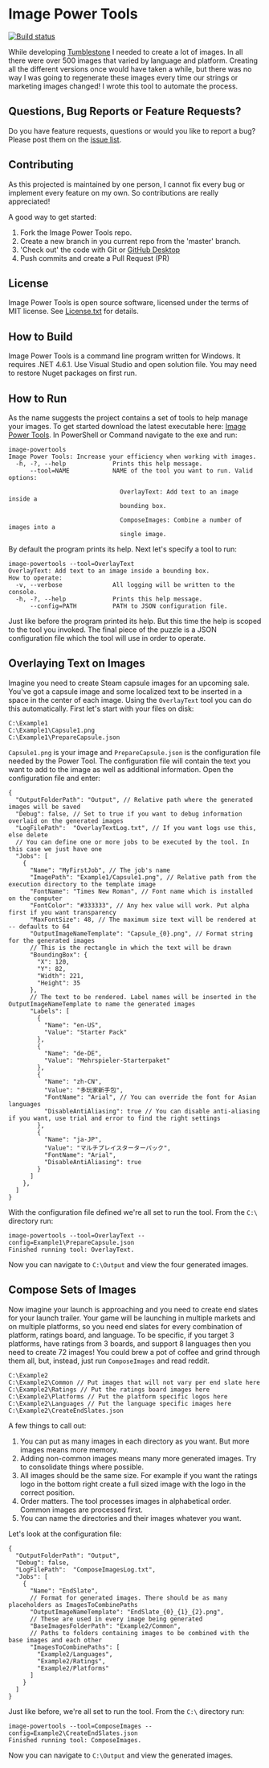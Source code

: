 Image Power Tools
===
[![Build status](https://ci.appveyor.com/api/projects/status/i7j8axrrek8vxscr?svg=true)](https://ci.appveyor.com/project/aschearer/image-powertools)

While developing [Tumblestone][1] I needed to create a lot of images. In all there were over 500 images that varied by language and platform. Creating all the different versions once would have taken a while, but there was no way I was going to regenerate these images every time our strings or marketing images changed! I wrote this tool to automate the process.

Questions, Bug Reports or Feature Requests?
---
Do you have feature requests, questions or would you like to report a bug? Please post them on the [issue list][4].

Contributing
---
As this projected is maintained by one person, I cannot fix every bug or implement every feature on my own. So contributions are really appreciated!

A good way to get started:

1. Fork the Image Power Tools repo. 
1. Create a new branch in you current repo from the 'master' branch.
1. 'Check out' the code with Git or [GitHub Desktop](https://desktop.github.com/)
1. Push commits and create a Pull Request (PR)

License
---
Image Power Tools is open source software, licensed under the terms of MIT license. 
See [License.txt](License.txt) for details.

How to Build
---
Image Power Tools is a command line program written for Windows. It requires .NET 4.6.1. Use Visual Studio and open solution file. You may need to restore Nuget packages on first run.

How to Run
---
As the name suggests the project contains a set of tools to help manage your images. To get started download the latest executable here: [Image Power Tools][2]. In PowerShell or Command navigate to the exe and run:

    image-powertools
    Image Power Tools: Increase your efficiency when working with images.
      -h, -?, --help             Prints this help message.
          --tool=NAME            NAME of the tool you want to run. Valid options:

                                   OverlayText: Add text to an image inside a
                                   bounding box.

                                   ComposeImages: Combine a number of images into a
                                   single image.

By default the program prints its help. Next let's specify a tool to run:

    image-powertools --tool=OverlayText
    OverlayText: Add text to an image inside a bounding box.
    How to operate:
      -v, --verbose              All logging will be written to the console.
      -h, -?, --help             Prints this help message.
          --config=PATH          PATH to JSON configuration file.

Just like before the program printed its help. But this time the help is scoped to the tool you invoked. The final piece of the puzzle is a JSON configuration file which the tool will use in order to operate.

Overlaying Text on Images
---
Imagine you need to create Steam capsule images for an upcoming sale. You've got a capsule image and some localized text to be inserted in a space in the center of each image. Using the `OverlayText` tool you can do this automatically. First let's start with your files on disk:

    C:\Example1
    C:\Example1\Capsule1.png
    C:\Example1\PrepareCapsule.json

`Capsule1.png` is your image and `PrepareCapsule.json` is the configuration file needed by the Power Tool. The configuration file will contain the text you want to add to the image as well as additional information. Open the configuration file and enter:

    {
      "OutputFolderPath": "Output", // Relative path where the generated images will be saved 
      "Debug": false, // Set to true if you want to debug information overlaid on the generated images
      "LogFilePath":  "OverlayTextLog.txt", // If you want logs use this, else delete
      // You can define one or more jobs to be executed by the tool. In this case we just have one
      "Jobs": [
        {
          "Name": "MyFirstJob", // The job's name
          "ImagePath": "Example1/Capsule1.png", // Relative path from the execution directory to the template image
          "FontName": "Times New Roman", // Font name which is installed on the computer
          "FontColor": "#333333", // Any hex value will work. Put alpha first if you want transparency
          "MaxFontSize": 48, // The maximum size text will be rendered at -- defaults to 64
          "OutputImageNameTemplate": "Capsule_{0}.png", // Format string for the generated images
          // This is the rectangle in which the text will be drawn
          "BoundingBox": {
            "X": 120,
            "Y": 82,
            "Width": 221,
            "Height": 35
          },
          // The text to be rendered. Label names will be inserted in the OutputImageNameTemplate to name the generated images
          "Labels": [
            {
              "Name": "en-US",
              "Value": "Starter Pack"
            },
            {
              "Name": "de-DE",
              "Value": "Mehrspieler-Starterpaket"
            },
            {
              "Name": "zh-CN",
              "Value": "多玩家新手包",
              "FontName": "Arial", // You can override the font for Asian languages
              "DisableAntiAliasing": true // You can disable anti-aliasing if you want, use trial and error to find the right settings
            },
            {
              "Name": "ja-JP",
              "Value": "マルチプレイスターターパック",
              "FontName": "Arial",
              "DisableAntiAliasing": true
            }
          ]
        },
      ]
    }

With the configuration file defined we're all set to run the tool. From the `C:\` directory run:

    image-powertools --tool=OverlayText --config=Example1\PrepareCapsule.json
    Finished running tool: OverlayText.

Now you can navigate to `C:\Output` and view the four generated images.

Compose Sets of Images
---
Now imagine your launch is approaching and you need to create end slates for your launch trailer. Your game will be launching in multiple markets and on multiple platforms, so you need end slates for every combination of platform, ratings board, and language. To be specific, if you target 3 platforms, have ratings from 3 boards, and support 8 languages then you need to create 72 images! You could brew a pot of coffee and grind through them all, but, instead, just run `ComposeImages` and read reddit.

    C:\Example2
    C:\Example2\Common // Put images that will not vary per end slate here
    C:\Example2\Ratings // Put the ratings board images here
    C:\Example2\Platforms // Put the platform specific logos here
    C:\Example2\Languages // Put the language specific images here
    C:\Example2\CreateEndSlates.json

A few things to call out:

  1. You can put as many images in each directory as you want. But more images means more memory.
  1. Adding non-common images means many more generated images. Try to consolidate things where possible.
  1. All images should be the same size. For example if you want the ratings logo in the bottom right create a full sized image with the logo in the correct position.
  1. Order matters. The tool processes images in alphabetical order. Common images are processed first.
  1. You can name the directories and their images whatever you want.

Let's look at the configuration file:

    {
      "OutputFolderPath": "Output",
      "Debug": false,
      "LogFilePath":  "ComposeImagesLog.txt",
      "Jobs": [
        {
          "Name": "EndSlate",
          // Format for generated images. There should be as many placeholders as ImagesToCombinePaths
          "OutputImageNameTemplate": "EndSlate_{0}_{1}_{2}.png",
          // These are used in every image being generated
          "BaseImagesFolderPath": "Example2/Common",
          // Paths to folders containing images to be combined with the base images and each other
          "ImagesToCombinePaths": [
            "Example2/Languages",
            "Example2/Ratings",
            "Example2/Platforms"
          ]
        }
      ]
    }

Just like before, we're all set to run the tool. From the `C:\` directory run:

    image-powertools --tool=ComposeImages --config=Example2\CreateEndSlates.json
    Finished running tool: ComposeImages.

Now you can navigate to `C:\Output` and view the generated images.

[1]: http://tumblestonegame.com
[2]: https://github.com/aschearer/image-powertools/releases/latest
[3]: https://github.com/aschearer/image-powertools
[4]: https://github.com/aschearer/image-powertools/issues
